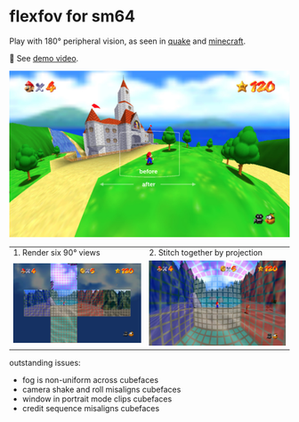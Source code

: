 # flexfov for sm64

Play with 180° peripheral vision, as seen in [quake] and [minecraft].

🎥 See [demo video](https://youtu.be/EX-GF2JhLaI).

<img src="img/summary.jpg">

<table>
<tr>
<td>1. Render six 90° views</td>
<td>2. Stitch together by projection</td>
</tr>
<tr>
<td><img src="img/rubix-cubenet.jpg"></td>
<td><img src="img/rubix-panini.jpg"></td>
</tr>
</table>

outstanding issues:
- fog is non-uniform across cubefaces
- camera shake and roll misaligns cubefaces
- window in portrait mode clips cubefaces
- credit sequence misaligns cubefaces

[quake]:https://github.com/shaunlebron/blinky
[minecraft]:https://github.com/shaunlebron/flex-fov
